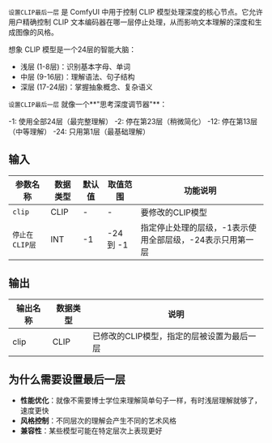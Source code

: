 `设置CLIP最后一层` 是 ComfyUI 中用于控制 CLIP 模型处理深度的核心节点。它允许用户精确控制 CLIP 文本编码器在哪一层停止处理，从而影响文本理解的深度和生成图像的风格。

想象 CLIP 模型是一个24层的智能大脑：

- 浅层 (1-8层)：识别基本字母、单词
- 中层 (9-16层)：理解语法、句子结构
- 深层 (17-24层)：掌握抽象概念、复杂语义

`设置CLIP最后一层` 就像一个**"思考深度调节器"**：

-1: 使用全部24层（最完整理解）
-2: 停在第23层（稍微简化）
-12: 停在第13层（中等理解）
-24: 只用第1层（最基础理解）

## 输入

| 参数名称 | 数据类型  | 默认值 | 取值范围 | 功能说明 |
|----------|----------|---------|----------|----------|
| `clip` | CLIP  | - | - | 要修改的CLIP模型 |
| `停止在 CLIP层` | INT  | -1 | -24 到 -1 | 指定停止处理的层级，-1表示使用全部层级，-24表示只用第一层 |

## 输出

| 输出名称 | 数据类型 | 说明 |
|----------|----------|------|
| clip | CLIP | 已修改的CLIP模型，指定的层被设置为最后一层 |

## 为什么需要设置最后一层

- **性能优化**：就像不需要博士学位来理解简单句子一样，有时浅层理解就够了，速度更快
- **风格控制**：不同层次的理解会产生不同的艺术风格
- **兼容性**：某些模型可能在特定层次上表现更好
